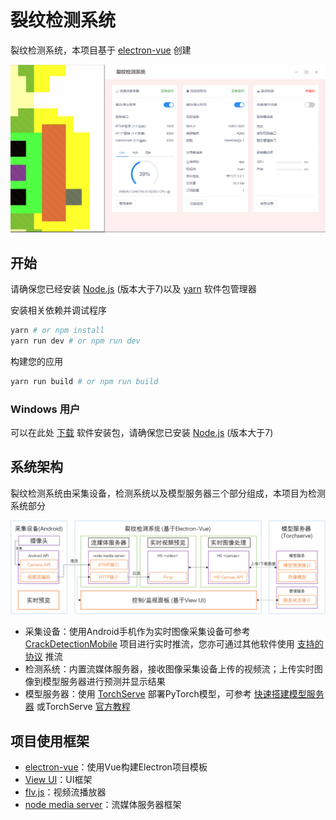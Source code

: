 # 裂纹检测系统

裂纹检测系统，本项目基于 [electron-vue](https://github.com/SimulatedGREG/electron-vue) 创建

![](./docs/res/screenshot.png)

## 开始
请确保您已经安装 [Node.js](https://nodejs.org/en/) (版本大于7)以及 [yarn](https://yarnpkg.com/) 软件包管理器

安装相关依赖并调试程序
``` bash
yarn # or npm install
yarn run dev # or npm run dev
```
构建您的应用
``` bash
yarn run build # or npm run build
```

### Windows 用户
可以在此处 [下载](https://github.com/WangYf-zju/CrackDetectionSystem/releases) 软件安装包，请确保您已安装 [Node.js](https://nodejs.org/en/) (版本大于7)

## 系统架构
裂纹检测系统由采集设备，检测系统以及模型服务器三个部分组成，本项目为检测系统部分

![](./docs/res/architecture.png)

* 采集设备：使用Android手机作为实时图像采集设备可参考 [CrackDetectionMobile](https://github.com/WangYf-zju/CrackDetectionMobile) 项目进行实时推流，您亦可通过其他软件使用 [支持的协议](https://github.com/illuspas/Node-Media-Server#features) 推流
* 检测系统：内置流媒体服务器，接收图像采集设备上传的视频流；上传实时图像到模型服务器进行预测并显示结果
* 模型服务器：使用 [TorchServe](https://github.com/pytorch/serve) 部署PyTorch模型，可参考 [快速搭建模型服务器](/docs/model_server_quick_start.md) 或TorchServe [官方教程](https://github.com/pytorch/serve)

## 项目使用框架
* [electron-vue](https://github.com/SimulatedGREG/electron-vue)：使用Vue构建Electron项目模板
* [View UI](https://github.com/view-design/ViewUI)：UI框架
* [flv.js](https://github.com/bilibili/flv.js)：视频流播放器
* [node media server](https://github.com/illuspas/Node-Media-Server)：流媒体服务器框架